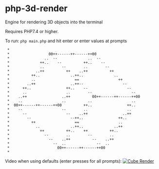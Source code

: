 # php-3d-render

Engine for rendering 3D objects into the terminal

Requires PHP7.4 or higher.

To run:
`php main.php`
and hit enter or enter values at prompts

```
 *
 *                  00++------++------++00
 *                ..  --              ..  --
 *              ++..    --          ++..    --
 *              ..        --        ..        --
 *            ..++          ++    ..++          ++
 *          ++..              ..++..              ..
 *          ..                  ==                  ++
 *        ..++                ..++--                  --
 *      ++..                ++..    --                  --
 *      ..                  ..        --                  --
 *    ..++                ..++          00++------++------++00
 *    ..                  ..          ..                  ..
 *  00++------++------++00          ++..                ++..
 *    --                  --        ..                  ..
 *      --                  --    ..++                ..++
 *        --                  --++..                ++..
 *          ++                  ==                  ..
 *            ..              ..++..              ..++
 *              ++          ++..    ++          ++..
 *                --        ..        --        ..
 *                  --    ..++          --    ..++
 *                    --  ..              --  ..
 *                      00++------++------++00
 *
```

Video when using defaults (enter presses for all prompts):
[![Cube Render](http://img.youtube.com/vi/nJ5mvYmGkEU/0.jpg)](http://www.youtube.com/watch?v=nJ5mvYmGkEU "Rendering A Cube")
